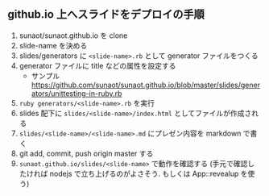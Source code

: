 ## github.io 上へスライドをデプロイの手順

1. sunaot/sunaot.github.io を clone
2. slide-name を決める
3. slides/generators に `<slide-name>.rb` として generator ファイルをつくる
4. generator ファイルに title などの属性を設定する
    * サンプル https://github.com/sunaot/sunaot.github.io/blob/master/slides/generators/unittesting-in-ruby.rb
5. `ruby generators/<slide-name>.rb` を実行
6. slides 配下に `slides/<slide-name>/index.html` としてファイルが作成される
7. `slides/<slide-name>/<slide-name>.md` にプレゼン内容を markdown で書く
8. git add, commit, push origin master する
9. `sunaot.github.io/slides/<slide-name>` で動作を確認する (手元で確認したければ nodejs で立ち上げるのがよさそう. もしくは App::revealup を使う)

